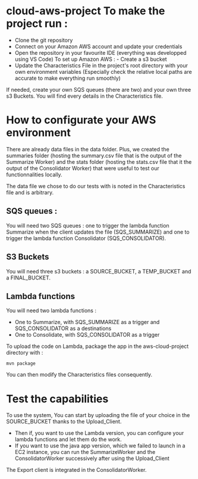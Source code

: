 # cloud-aws-project To make the project run : 

- Clone the git repository 
- Connect on your Amazon AWS account and update your credentials 
- Open the repository in your favourite IDE (everything was developped using VS Code) To set up Amazon AWS : - Create a s3 bucket 
- Update the Characteristics File in the project's root directory with your own environment variables (Especially check the relative local paths are accurate to make everything run smoothly)

If needed, create your own SQS queues (there are two) and your own three s3 Buckets. You will find every details in the Characteristics file. 


# How to configurate your AWS environment 


There are already data files in the data folder. Plus, we created the summaries folder (hosting the summary.csv file that is the output of the Summarize Worker) and the stats folder (hosting the stats.csv file that it the output of the Consolidator Worker) that were useful to test our functionnalities locally.

The data file we chose to do our tests with is noted in the Characteristics file and is arbitrary.

## SQS queues :

You will need two SQS queues : one to trigger the lambda function Summarize when the client updates the file (SQS_SUMMARIZE) and one to trigger the lambda function Consolidator (SQS_CONSOLIDATOR).

## S3 Buckets 

You will need three s3 buckets : a SOURCE_BUCKET, a TEMP_BUCKET and a FINAL_BUCKET.

## Lambda functions

You will need two lambda functions :

- One to Summarize, with SQS_SUMMARIZE as a trigger and SQS_CONSOLIDATOR as a destinations
- One to Consolidate, with SQS_CONSOLIDATOR as a trigger

To upload the code on Lambda, package the app in the aws-cloud-project directory with :
    
    mvn package 

You can then modify the Characteristics files consequently.

# Test the capabilities 

To use the system, 
You can start by uploading the file of your choice in the SOURCE_BUCKET thanks to the Upload_Client.

- Then if, you want to use the Lambda version, you can configure your lambda functions and let them do the work.
- If you want to use the java app version, which we failed to launch in a EC2 instance, you can run the SummarizeWorker and the ConsolidatorWorker successively after using the Upload_Client

The Export client is integrated in the ConsolidatorWorker.




